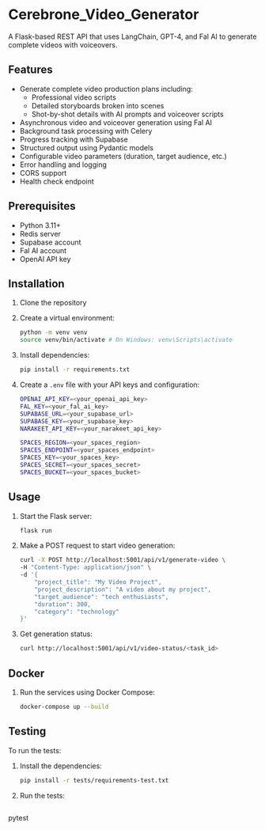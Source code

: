 # Cerebrone_Video_Generator

A Flask-based REST API that uses LangChain, GPT-4, and Fal AI to generate complete videos with voiceovers.

## Features

- Generate complete video production plans including:
  - Professional video scripts
  - Detailed storyboards broken into scenes
  - Shot-by-shot details with AI prompts and voiceover scripts
- Asynchronous video and voiceover generation using Fal AI
- Background task processing with Celery
- Progress tracking with Supabase
- Structured output using Pydantic models
- Configurable video parameters (duration, target audience, etc.)
- Error handling and logging
- CORS support
- Health check endpoint

## Prerequisites

- Python 3.11+
- Redis server
- Supabase account
- Fal AI account
- OpenAI API key

## Installation

1. Clone the repository
2. Create a virtual environment:
    ```bash
    python -m venv venv
    source venv/bin/activate # On Windows: venv\Scripts\activate
    ```
3. Install dependencies:
    ```bash
    pip install -r requirements.txt
    ```

4. Create a `.env` file with your API keys and configuration:
    ```bash
    OPENAI_API_KEY=<your_openai_api_key>
    FAL_KEY=<your_fal_ai_key>
    SUPABASE_URL=<your_supabase_url>
    SUPABASE_KEY=<your_supabase_key>
    NARAKEET_API_KEY=<your_narakeet_api_key>

    SPACES_REGION=<your_spaces_region>
    SPACES_ENDPOINT=<your_spaces_endpoint>
    SPACES_KEY=<your_spaces_key>
    SPACES_SECRET=<your_spaces_secret>
    SPACES_BUCKET=<your_spaces_bucket>
    ```

## Usage

1. Start the Flask server:
    ```bash
    flask run
    ```

2. Make a POST request to start video generation:
    ```bash
    curl -X POST http://localhost:5001/api/v1/generate-video \
    -H "Content-Type: application/json" \
    -d '{
        "project_title": "My Video Project",
        "project_description": "A video about my project",
        "target_audience": "tech enthusiasts",
        "duration": 300,
        "category": "technology"
    }'
    ```

3. Get generation status:
    ```bash
    curl http://localhost:5001/api/v1/video-status/<task_id>
    ```

## Docker

1. Run the services using Docker Compose:
    ```bash
    docker-compose up --build
    ```


## Testing

To run the tests:

1. Install the dependencies:
    ```bash
    pip install -r tests/requirements-test.txt
    ```

2. Run the tests:
    ```bash
pytest
```

